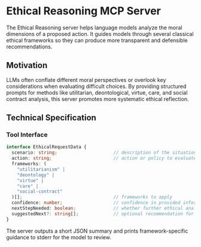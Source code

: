 # Ethical Reasoning MCP Server

The Ethical Reasoning server helps language models analyze the moral dimensions of a proposed action. It guides models through several classical ethical frameworks so they can produce more transparent and defensible recommendations.

## Motivation

LLMs often conflate different moral perspectives or overlook key considerations when evaluating difficult choices. By providing structured prompts for methods like utilitarian, deontological, virtue, care, and social contract analysis, this server promotes more systematic ethical reflection.

## Technical Specification

### Tool Interface

```typescript
interface EthicalRequestData {
  scenario: string;                     // description of the situation
  action: string;                       // action or policy to evaluate
  frameworks: (
    "utilitarianism" |
    "deontology" |
    "virtue" |
    "care" |
    "social-contract"
  )[];                                  // frameworks to apply
  confidence: number;                   // confidence in provided information
  nextStepNeeded: boolean;              // whether further ethical analysis is required
  suggestedNext?: string[];             // optional recommendation for follow up
}
```

The server outputs a short JSON summary and prints framework-specific guidance to stderr for the model to review.
